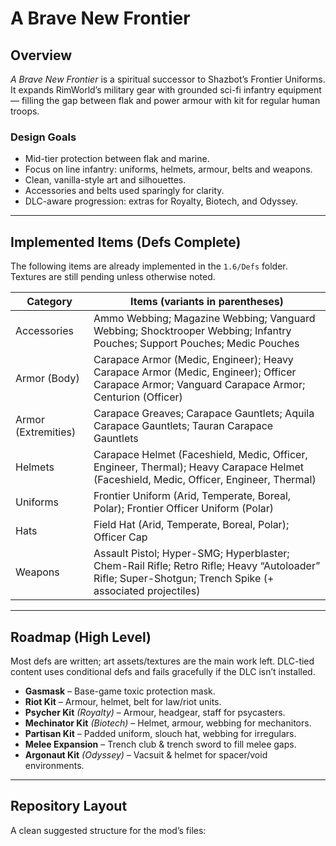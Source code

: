 # A Brave New Frontier

## Overview
*A Brave New Frontier* is a spiritual successor to Shazbot’s Frontier Uniforms. It expands RimWorld’s military gear with grounded sci-fi infantry equipment — filling the gap between flak and power armour with kit for regular human troops.

### Design Goals
- Mid-tier protection between flak and marine.
- Focus on line infantry: uniforms, helmets, armour, belts and weapons.
- Clean, vanilla-style art and silhouettes.
- Accessories and belts used sparingly for clarity.
- DLC-aware progression: extras for Royalty, Biotech, and Odyssey.

---

## Implemented Items (Defs Complete)

The following items are already implemented in the `1.6/Defs` folder. Textures are still pending unless otherwise noted.

| Category            | Items (variants in parentheses) |
|---------------------|----------------------------------|
| Accessories         | Ammo Webbing; Magazine Webbing; Vanguard Webbing; Shocktrooper Webbing; Infantry Pouches; Support Pouches; Medic Pouches |
| Armor (Body)        | Carapace Armor (Medic, Engineer); Heavy Carapace Armor (Medic, Engineer); Officer Carapace Armor; Vanguard Carapace Armor; Centurion (Officer) |
| Armor (Extremities) | Carapace Greaves; Carapace Gauntlets; Aquila Carapace Gauntlets; Tauran Carapace Gauntlets |
| Helmets             | Carapace Helmet (Faceshield, Medic, Officer, Engineer, Thermal); Heavy Carapace Helmet (Faceshield, Medic, Officer, Engineer, Thermal) |
| Uniforms            | Frontier Uniform (Arid, Temperate, Boreal, Polar); Frontier Officer Uniform (Polar) |
| Hats                | Field Hat (Arid, Temperate, Boreal, Polar); Officer Cap |
| Weapons             | Assault Pistol; Hyper-SMG; Hyperblaster; Chem-Rail Rifle; Retro Rifle; Heavy “Autoloader” Rifle; Super-Shotgun; Trench Spike (+ associated projectiles) |

---

## Roadmap (High Level)
Most defs are written; art assets/textures are the main work left. DLC-tied content uses conditional defs and fails gracefully if the DLC isn’t installed.

- **Gasmask** – Base-game toxic protection mask.
- **Riot Kit** – Armour, helmet, belt for law/riot units.
- **Psycher Kit** *(Royalty)* – Armour, headgear, staff for psycasters.
- **Mechinator Kit** *(Biotech)* – Helmet, armour, webbing for mechanitors.
- **Partisan Kit** – Padded uniform, slouch hat, webbing for irregulars.
- **Melee Expansion** – Trench club & trench sword to fill melee gaps.
- **Argonaut Kit** *(Odyssey)* – Vacsuit & helmet for spacer/void environments.

---

## Repository Layout

A clean suggested structure for the mod’s files:

